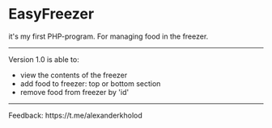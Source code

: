 # EasyFreezer
it's my first PHP-program. For managing food in the freezer.
<hr>
Version 1.0 is able to:
<ul>
  <li>view the contents of the freezer</li>
  <li>add food to freezer: top or bottom section</li>
  <li>remove food from freezer by 'id'</li>
</ul>
<hr>
Feedback: https://t.me/alexanderkholod
